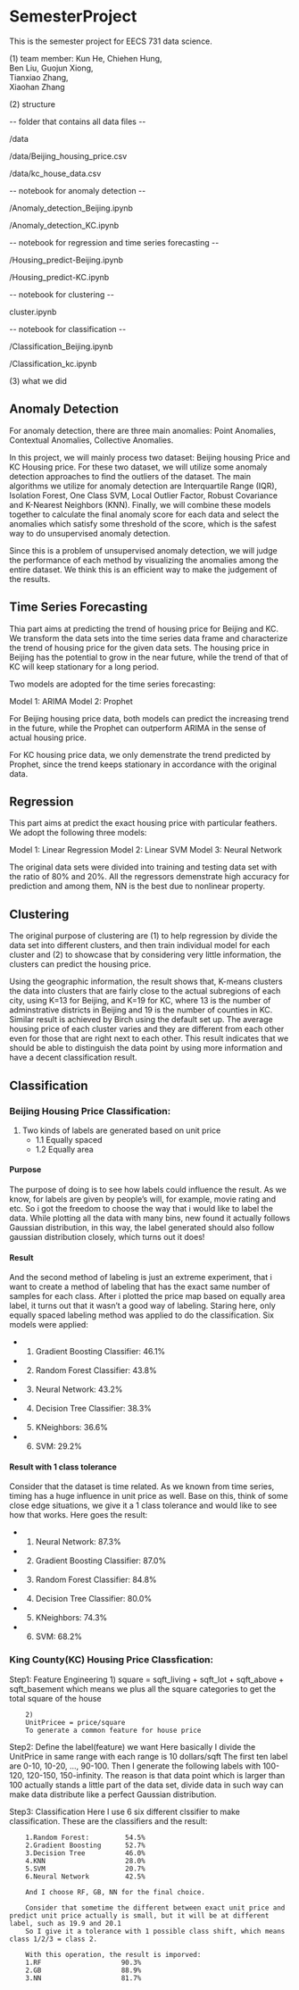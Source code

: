 # SemesterProject
This is the semester project for EECS 731 data science.

(1) team member:
Kun He, 
Chiehen Hung,  
Ben Liu, 
Guojun Xiong,  
Tianxiao Zhang,  
Xiaohan Zhang

(2) structure

-- folder that contains all data files --

/data

/data/Beijing_housing_price.csv

/data/kc_house_data.csv

-- notebook for anomaly detection --

/Anomaly_detection_Beijing.ipynb

/Anomaly_detection_KC.ipynb

-- notebook for regression and time series forecasting --

/Housing_predict-Beijing.ipynb

/Housing_predict-KC.ipynb

-- notebook for clustering --

cluster.ipynb

-- notebook for classification --

/Classification_Beijing.ipynb

/Classification_kc.ipynb

(3) what we did
## Anomaly Detection

For anomaly detection, there are three main anomalies: Point Anomalies, Contextual Anomalies, Collective Anomalies.

In this project, we will mainly process two dataset: Beijing housing Price and KC Housing price. For these two dataset, we will utilize some anomaly detection approaches to find the outliers of the dataset. The main algorithms we utilize for anomaly detection are Interquartile Range (IQR), Isolation Forest, One Class SVM, Local Outlier Factor, Robust Covariance and K-Nearest Neighbors (KNN). Finally, we will combine these models together to calculate the final anomaly score for each data and select the anomalies which satisfy some threshold of the score, which is the safest way to do unsupervised anomaly detection.

Since this is a problem of unsupervised anomaly detection, we will judge the performance of each method by visualizing the anomalies among the entire dataset. We think this is an efficient way to make the judgement of the results.

## Time Series Forecasting

Thia part aims at predicting the trend of housing price for Beijing and KC. We transform the data sets into the time series data frame and characterize the trend of housing price for the given data sets.  The housing price in Beijing has the potential to grow in the near future, while the trend of that of KC will keep stationary for a long period.

Two models are adopted for the time series forecasting: 

Model 1: ARIMA
Model 2: Prophet 


For Beijing housing price data, both models can predict the increasing trend in the future, while the Prophet can outperform ARIMA in the sense of actual housing price.

For KC housing price data, we only demenstrate the trend predicted by Prophet, since the trend keeps stationary  in accordance with the original data. 

## Regression

This part aims at predict the exact housing price with particular feathers. We adopt the following three models:

Model 1: Linear Regression
Model 2: Linear SVM
Model 3: Neural Network

The original data sets were divided into training and testing data set with the ratio of 80% and 20%. All the regressors demenstrate high accuracy for prediction and among them, NN is the best due to nonlinear property.

## Clustering

The original purpose of clustering are (1) to help regression by divide the data set into different clusters, and then train individual model for each cluster  and (2) to showcase that by considering very little information, the clusters can predict the housing price. 

Using the geographic information, the result shows that,  K-means clusters the data into clusters that are fairly close to the actual subregions of each city, using K=13 for Beijing, and K=19 for KC, where 13 is the number of adminstrative districts in Beijing and 19 is the number of counties in KC. Similar result is achieved by Birch using the default set up. 
The average housing price of each cluster varies and they are different from each other even for those that are right next to each other. This result indicates that we should be able to distinguish the data point by using more information and have a decent classification result.

## Classification

### Beijing Housing Price Classification:
1. Two kinds of labels are generated based on unit price
	* 1.1 Equally spaced 
	* 1.2 Equally area   
  
#### Purpose
The purpose of doing is to see how labels could influence the result. As we know, for labels are given by people’s will, for example, movie rating and etc. So i got the freedom to choose the way that i would like to label the data. While plotting all the data with many bins, new found it actually follows Gaussian distribution, in this way, the label generated should also follow gaussian distribution closely, which turns out it does! 

#### Result
And the second method of labeling is just an extreme experiment, that i want to create a method of labeling that has the exact same number of samples for each class. After i plotted the price map based on equally area label, it turns out that it wasn’t a good way of labeling. 
Staring here, only equally spaced labeling method was applied to do the classification. Six models were applied:

   * 1. Gradient Boosting Classifier: 46.1%
   * 2. Random Forest Classifier:     43.8%
   * 3. Neural Network:               43.2%
   * 4. Decision Tree Classifier:     38.3%
   * 5. KNeighbors:                   36.6%
   * 6. SVM:                          29.2%
   
#### Result with 1 class tolerance
Consider that the dataset is time related. As we known from time series, timing has a huge influence in unit price as well. Base on this, think of some close edge situations, we give it a 1 class tolerance and would like to see how that works. Here goes the result:

   * 1. Neural Network:               87.3%
   * 2. Gradient Boosting Classifier: 87.0%
   * 3. Random Forest Classifier:     84.8%
   * 4. Decision Tree Classifier:     80.0%
   * 5. KNeighbors:                   74.3%
   * 6. SVM:                          68.2%

### King County(KC) Housing Price Classfication:

Step1: Feature Engineering
        1)
        square = sqft_living + sqft_lot + sqft_above + sqft_basement
        which means we plus all the square categories to get the total square of the house

        2)
        UnitPricee = price/square
        To generate a common feature for house price

Step2: Define the label(feature) we want 
        Here basically I divide the UnitPrice in same range with each range is 10 dollars/sqft 
        The first ten label are 0-10, 10-20, ..., 90-100.
        Then I generate the following labels with 100-120, 120-150, 150-infinity.
        The reason is that data point which is larger than 100 actually stands a little part of the data set, 
            divide data in such way can make data distribute like a perfect Gaussian distribution.

Step3: Classification
        Here I use 6 six different clssifier to make classification. These are the classifiers and the result:

        1.Random Forest:         54.5%
        2.Gradient Boosting      52.7%
        3.Decision Tree          46.0%
        4.KNN                    28.0%
        5.SVM                    20.7%
        6.Neural Network         42.5%

        And I choose RF, GB, NN for the final choice.

        Consider that sometime the different between exact unit price and predict unit price actually is small, but it will be at different label, such as 19.9 and 20.1
        So I give it a tolerance with 1 possible class shift, which means class 1/2/3 = class 2.

        With this operation, the result is imporved:
        1.RF                    90.3%
        2.GB                    88.9%
        3.NN                    81.7%

